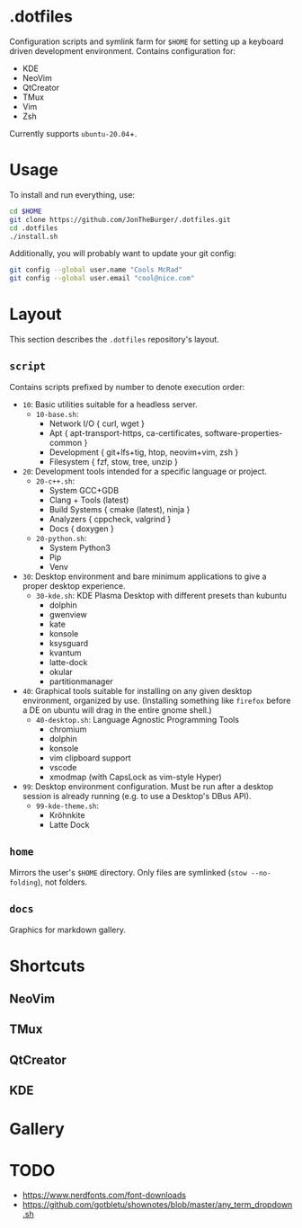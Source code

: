 .dotfiles
=========
Configuration scripts and symlink farm for `$HOME` for setting up a keyboard
driven development environment. Contains configuration for:

- KDE
- NeoVim
- QtCreator
- TMux
- Vim
- Zsh

Currently supports `ubuntu-20.04`+.

Usage
=====
To install and run everything, use:

```bash
cd $HOME
git clone https://github.com/JonTheBurger/.dotfiles.git
cd .dotfiles
./install.sh
```

Additionally, you will probably want to update your git config:

```bash
git config --global user.name "Cools McRad"
git config --global user.email "cool@nice.com"
```

Layout
======
This section describes the `.dotfiles` repository's layout.

`script`
--------
Contains scripts prefixed by number to denote execution order:

- `10`: Basic utilities suitable for a headless server.
    - `10-base.sh`:
        - Network I/O { curl, wget }
        - Apt { apt-transport-https, ca-certificates, software-properties-common }
        - Development { git+lfs+tig, htop, neovim+vim, zsh }
        - Filesystem { fzf, stow, tree, unzip }
- `20`: Development tools intended for a specific language or project.
    - `20-c++.sh`:
        - System GCC+GDB
        - Clang + Tools (latest)
        - Build Systems { cmake (latest), ninja }
        - Analyzers { cppcheck, valgrind }
        - Docs { doxygen }
    - `20-python.sh`:
        - System Python3
        - Pip
        - Venv
- `30`: Desktop environment and bare minimum applications to give a proper
    desktop experience.
    - `30-kde.sh`: KDE Plasma Desktop with different presets than kubuntu
        - dolphin
        - gwenview
        - kate
        - konsole
        - ksysguard
        - kvantum
        - latte-dock
        - okular
        - partitionmanager
- `40`: Graphical tools suitable for installing on any given desktop
    environment, organized by use. (Installing something like `firefox` before
    a DE on ubuntu will drag in the entire gnome shell.)
    - `40-desktop.sh`: Language Agnostic Programming Tools
        - chromium
        - dolphin
        - konsole
        - vim clipboard support
        - vscode
        - xmodmap (with CapsLock as vim-style Hyper)
- `99`: Desktop environment configuration. Must be run after a desktop session
    is already running (e.g. to use a Desktop's DBus API).
    - `99-kde-theme.sh`:
        - Kröhnkite
        - Latte Dock

`home`
------
Mirrors the user's `$HOME` directory. Only files are symlinked
(`stow --no-folding`), not folders.

`docs`
------
Graphics for markdown gallery.

Shortcuts
=========

NeoVim
------

TMux
----

QtCreator
---------

KDE
---

Gallery
=======

TODO
====
* https://www.nerdfonts.com/font-downloads
* https://github.com/gotbletu/shownotes/blob/master/any_term_dropdown.sh
